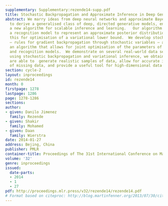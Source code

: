 ```yaml
---
supplementary: Supplementary:rezende14-supp.pdf
title: Stochastic Backpropagation and Approximate Inference in Deep Generative Models
abstract: We marry ideas from deep neural networks and approximate Bayesian inference
  to derive a generalised class of deep, directed generative models, endowed with
  a new algorithm for scalable inference and learning.   Our algorithm introduces
  a recognition model to represent an approximate posterior distribution and uses
  this for optimisation of a variational lower bound.  We develop stochastic backpropagation
  – rules for gradient backpropagation through stochastic variables – and   derive
  an algorithm that allows for joint optimisation of the parameters of both the generative
  and recognition models.  We demonstrate on several real-world data sets that by
  using stochastic backpropagation and variational inference, we obtain models that
  are able to  generate realistic samples of data, allow for accurate imputations
  of missing data, and provide a useful tool for high-dimensional data visualisation.
section: cycle-2
layout: inproceedings
id: rezende14
month: 0
firstpage: 1278
lastpage: 1286
page: 1278-1286
sections: 
author:
- given: Danilo Jimenez
  family: Rezende
- given: Shakir
  family: Mohamed
- given: Daan
  family: Wierstra
date: 2014-01-27
address: Bejing, China
publisher: PMLR
container-title: Proceedings of The 31st International Conference on Machine Learning
volume: '32'
genre: inproceedings
issued:
  date-parts:
  - 2014
  - 1
  - 27
pdf: http://proceedings.mlr.press/v32/rezende14/rezende14.pdf
# Format based on citeproc: http://blog.martinfenner.org/2013/07/30/citeproc-yaml-for-bibliographies/
---
```


